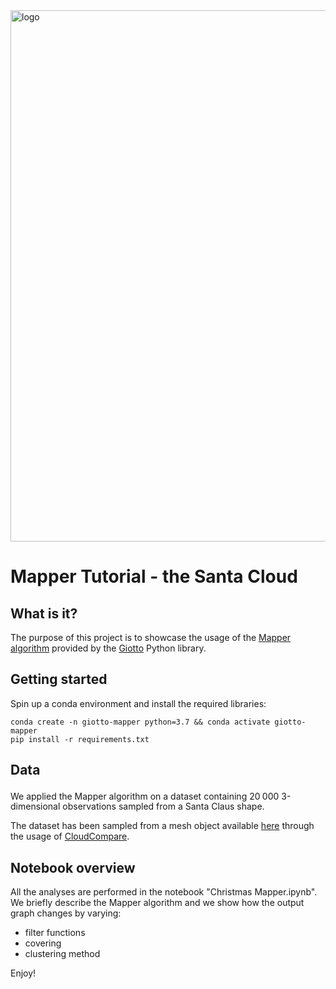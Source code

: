 <img src="https://www.giotto.ai/static/vector/logo.svg" alt="logo" width="850"/>

# Mapper Tutorial - the Santa Cloud

## What is it?

The purpose of this project is to showcase the usage of the [Mapper algorithm](https://research.math.osu.edu/tgda/mapperPBG.pdf) provided by the [Giotto](https://giotto.ai) Python library. 


## Getting started

Spin up a conda environment and install the required libraries:

```
conda create -n giotto-mapper python=3.7 && conda activate giotto-mapper
pip install -r requirements.txt
```


## Data

We applied the Mapper algorithm on a dataset containing 20<sup> </sup>000 3-dimensional observations sampled from a Santa Claus shape. 

The dataset has been sampled from a mesh object available [here](https://free3d.com/3d-model/santa-clau-77751.html) through the usage of [CloudCompare](https://www.cloudcompare.org). 


## Notebook overview

All the analyses are performed in the notebook "Christmas Mapper.ipynb". We briefly describe the Mapper algorithm and we show how the output graph changes by varying:

- filter functions
- covering
- clustering method


Enjoy!